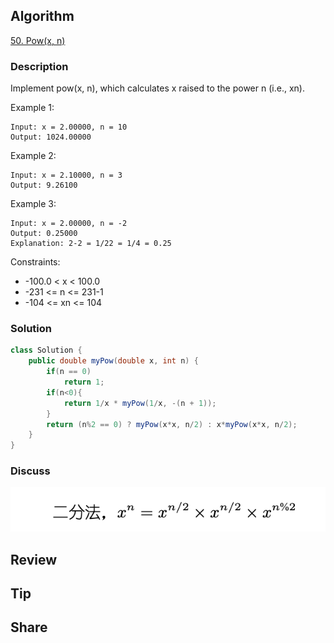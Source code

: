 ## Algorithm

[50. Pow(x, n)](https://leetcode.com/problems/powx-n/)

### Description

Implement pow(x, n), which calculates x raised to the power n (i.e., xn).

Example 1:

```
Input: x = 2.00000, n = 10
Output: 1024.00000
```

Example 2:

```
Input: x = 2.10000, n = 3
Output: 9.26100
```

Example 3:

```
Input: x = 2.00000, n = -2
Output: 0.25000
Explanation: 2-2 = 1/22 = 1/4 = 0.25
```

Constraints:

- -100.0 < x < 100.0
- -231 <= n <= 231-1
- -104 <= xn <= 104

### Solution

```java
class Solution {
    public double myPow(double x, int n) {
        if(n == 0)
            return 1;
        if(n<0){
            return 1/x * myPow(1/x, -(n + 1));
        }
        return (n%2 == 0) ? myPow(x*x, n/2) : x*myPow(x*x, n/2);
    }
}
```

### Discuss

![](assets/20220403-e55b4383.png)

## Review


## Tip


## Share
